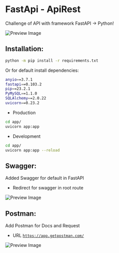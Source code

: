 # FastApi - ApiRest

Challenge of API with framework FastAPI -> Python!

![Preview Image](https://github.com/andrescuello7/pi-fastapi-apirest/assets/72234490/fc46f1e3-3128-453c-9942-59aed12dbaa5)

## Installation:

```bash
python -m pip install -r requirements.txt
```

Or for default install dependencies:

```bash
anyio==3.7.1
fastapi==0.103.2
pip==23.2.1
PyMySQL==1.1.0
SQLAlchemy==2.0.22
uvicorn==0.23.2
```
- Production
```bash
cd app/
uvicorn app:app
```
- Development
```bash
cd app/
uvicorn app:app --reload
```

## Swagger:
Added Swagger for default in FastAPI 
- Redirect for swagger in root route

![Preview Image](https://github.com/andrescuello7/pi-fastapi-apirest/assets/72234490/94a67f2a-c499-4865-a56e-245af8134ad6)



## Postman:
Add Postman for Docs and Request
- URL [```https://app.getpostman.com/```](https://app.getpostman.com/join-team?invite_code=20158f9e67cb3b741ec50311e33a0ce0&target_code=c5801ae90c43b4b0ab1e43e2c8c44383)


![Preview Image](https://github.com/andrescuello7/pi-fastapi-apirest/assets/72234490/3867aef6-5dc0-4af0-9112-c977d42dab4a)